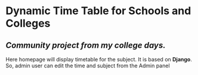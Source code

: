 # Dynamic Time Table for Schools and Colleges
## *Community project from my college days.* 
Here homepage will display timetable for the subject. It is based on **Django**. 
So, admin user can edit the time and subject from the Admin panel
